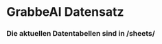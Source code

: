 












































































































































































































































































































































































































































# GrabbeAI Datensatz





### Die aktuellen Datentabellen sind in /sheets/


